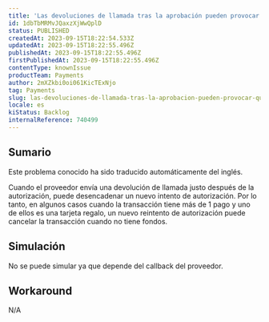 ```yaml
---
title: 'Las devoluciones de llamada tras la aprobación pueden provocar que PaymentAuthorizationWorker vuelva a intentar el pago, lo que también puede denegarlo.'
id: 1dbTbMRMvJQaxzXjWwQplD
status: PUBLISHED
createdAt: 2023-09-15T18:22:54.533Z
updatedAt: 2023-09-15T18:22:55.496Z
publishedAt: 2023-09-15T18:22:55.496Z
firstPublishedAt: 2023-09-15T18:22:55.496Z
contentType: knownIssue
productTeam: Payments
author: 2mXZkbi0oi061KicTExNjo
tag: Payments
slug: las-devoluciones-de-llamada-tras-la-aprobacion-pueden-provocar-que-paymentauthorizationworker-vuelva-a-intentar-el-pago-lo-que-tambien-puede-denegarlo
locale: es
kiStatus: Backlog
internalReference: 740499
---
```


## Sumario

<div class="alert alert-info">
  <p>Este problema conocido ha sido traducido automáticamente del inglés.</p>
</div>


Cuando el proveedor envía una devolución de llamada justo después de la autorización, puede desencadenar un nuevo intento de autorización. Por lo tanto, en algunos casos cuando la transacción tiene más de 1 pago y uno de ellos es una tarjeta regalo, un nuevo reintento de autorización puede cancelar la transacción cuando no tiene fondos.


##

## Simulación


No se puede simular ya que depende del callback del proveedor.



## Workaround


N/A




